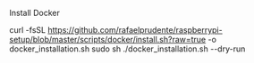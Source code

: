Install Docker

curl -fsSL https://github.com/rafaelprudente/raspberrypi-setup/blob/master/scripts/docker/install.sh?raw=true -o docker_installation.sh
sudo sh ./docker_installation.sh --dry-run


